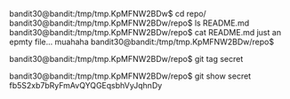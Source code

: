 bandit30@bandit:/tmp/tmp.KpMFNW2BDw$ cd repo/
bandit30@bandit:/tmp/tmp.KpMFNW2BDw/repo$ ls
README.md
bandit30@bandit:/tmp/tmp.KpMFNW2BDw/repo$ cat README.md 
just an epmty file... muahaha
bandit30@bandit:/tmp/tmp.KpMFNW2BDw/repo$ 

bandit30@bandit:/tmp/tmp.KpMFNW2BDw/repo$ git tag
secret

bandit30@bandit:/tmp/tmp.KpMFNW2BDw/repo$ git show secret
fb5S2xb7bRyFmAvQYQGEqsbhVyJqhnDy
